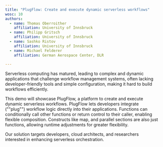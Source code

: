 ```yaml
---
title: "PlugFlow: Create and execute dynamic serverless workflows"
wosc: 10
authors:
  - name: Thomas Oberroither
    affiliation: University of Innsbruck
  - name: Philipp Gritsch
    affiliation: University of Innsbruck
  - name: Sashko Ristov
    affiliation: University of Innsbruck
  - name: Michael Felderer
    affiliation: German Aerospace Center, DLR
    
---
```


Serverless computing has matured, leading to complex and dynamic applications that challenge workflow management systems, often lacking developer-friendly tools and simple configuration, making it hard to build workflows efficiently.

This demo will showcase PlugFlow, a platform to create and execute dynamic serverless workflows. PlugFlow lets developers integrate (""plug"") workflow logic directly into their applications. Functions can conditionally call other functions or return control to their caller, enabling flexible composition. Constructs like map, and parallel sections are also just functions, allowing runtime adjustments for greater flexibility.

Our solution targets developers, cloud architects, and researchers interested in enhancing serverless orchestration.
